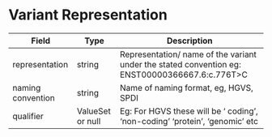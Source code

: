# Variant Representation

| Field             | Type            | Description
|-------------------|-----------------|---------------------
| representation    | string          | Representation/ name of the variant under the stated convention eg: ENST00000366667.6:c.776T>C
| naming convention | string          | Name of naming format, eg, HGVS, SPDI 
| qualifier         | ValueSet or null| Eg: For HGVS these will be ‘ coding’, ‘non-coding’ ‘protein’, ‘genomic’ etc





